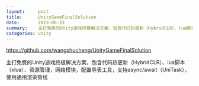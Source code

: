 ```yaml
---
layout:     post
title:      UnityGameFinalSolution
date:       2023-06-23
summary:    主打免费的Unity游戏终极解决方案，包含代码热更新（HybridCLR）、lua脚本（xlua）、资源管理，网络模块，配置导表工具，支持async/await（UniTask），使用通用渲染管线
categories: unity
---
```


https://github.com/wangshucheng/UnityGameFinalSolution

主打免费的Unity游戏终极解决方案，包含代码热更新（HybridCLR）、lua脚本（xlua）、资源管理，网络模块，配置导表工具，支持async/await（UniTask），使用通用渲染管线